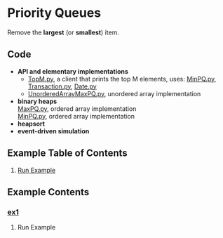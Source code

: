 # Priority Queues
Remove the **largest** (or **smallest**) item.

## Code
  * **API and elementary implementations**    
    * [TopM.py](../py/AlgsSedgewickWayne/TopM.py), 
      a client that prints the top M elements, uses:
      [MinPQ.py](../py/AlgsSedgewickWayne/MinPQ.py),
      [Transaction.py](../py/AlgsSedgewickWayne/Transaction.py), 
      [Date.py](../py/AlgsSedgewickWayne/Date.py)
    * [UnorderedArrayMaxPQ.py](../py/AlgsSedgewickWayne/UnorderedArrayMaxPQ.py), 
      unordered array implementation    
  * **binary heaps**    
    [MaxPQ.py](../py/AlgsSedgewickWayne/MaxPQ.py), ordered array implementation    
    [MinPQ.py](../py/AlgsSedgewickWayne/MinPQ.py), ordered array implementation    
  * **heapsort**    
  * **event-driven simulation**    

## Example Table of Contents
  1. [Run Example](#ex1)

## Example Contents
### [ex1](#example-contents)
1. Run Example
